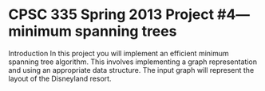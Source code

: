 CPSC 335
Spring 2013
Project #4— minimum spanning trees
======================================
Introduction
In this project you will implement an efficient minimum spanning tree algorithm.
This involves implementing a graph representation and using an
appropriate data structure. The input graph will represent the layout of
the Disneyland resort.
